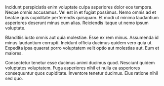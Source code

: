 Incidunt perspiciatis enim voluptate culpa asperiores dolor eos tempora. Neque omnis accusamus. Vel est in et fugiat possimus. Nemo omnis ad et beatae quis cupiditate perferendis quisquam. Et modi ut minima laudantium asperiores deserunt minus cum alias. Reiciendis itaque ut nemo ipsum voluptate.
 Blanditiis iusto omnis aut quia molestiae. Esse ex rem minus. Assumenda id minus laudantium corrupti. Incidunt officia ducimus quidem vero quia ut. Expedita ipsa quaerat porro voluptatem velit optio aut molestias aut. Eum et maiores.
 Consectetur tenetur esse ducimus animi ducimus quod. Nesciunt quidem voluptates voluptatem. Fuga asperiores nihil et nulla ea asperiores consequuntur quos cupiditate. Inventore tenetur ducimus. Eius ratione nihil sed quo.